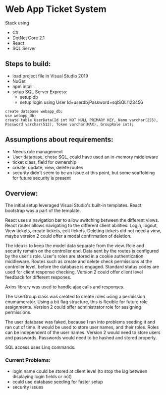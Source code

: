 # Web App Ticket System

Stack using
- C#
- DotNet Core 2.1
- React
- SQL Server

## Steps to build:
- load project file in Visual Studio 2019
- NuGet
- npm intall
- setup SQL Server Express:
    - setup db
    - setup login using User Id=userdb;Password=sqlSQL!123456
```
create database webapp_db;
use webapp_db;
create table UserData(Id int NOT NULL PRIMARY KEY, Name varchar(255), Password varchar(512), Token varchar(MAX), GroupRole int);
```

## Assumptions about requirements:

- Needs role management
- User database, chose SQL, could have used an in-memory middleware
- ticket class, field for ownership
- create, update, view, delete routes
- security didn't seem to be an issue at this point, but some scaffolding for future security is present

## Overview:

The initial setup leveraged Visual Studio's built-in templates. React bootstrap was a part of the template.

React uses a navigation bar to allow switching between the different views. React router allows navigating to the different client abilities: Login, logout, View tickets, create tickets, edit tickets. Deleting tickets did not need a view, maybe version 2 could offer a modal confirmation of deletion.

The idea is to keep the model data separate from the view. Role and security remain on the controller end. Data sent by the routes is configured by the user's role. User's roles are stored in a cookie authentication middleware. Routes such as create and delete check permissions at the controller level, before the database is engaged. Standard status codes are used for client response checking. Version 2 could offer client level feedback for different respones.

Axios library was used to handle ajax calls and responses.

The UserGroup class was created to create roles using a permission enumumerator. Using a bit flag structure, this is flexible for future role assignments. Version 2 could offer administrator role for assigning permissions.

The user database was faked, because I ran into problems seeding it and ran out of time. It would be used to store user names, and their roles. Roles can be independent of the user names. Version 2 would need to store users and passwords. Passwords would need to be hashed and stored properly.

SQL access uses Linq commands.

### Current Problems:
- login name could be stored at client level (to stop the lag between displaying login fields or not)
- could use database seeding for faster setup
- security issues
